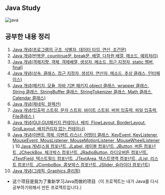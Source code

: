
## Java Study

![java](https://user-images.githubusercontent.com/60682087/145825060-1e7845ae-329f-4815-98d4-a1ab4bf36d5c.JPG)

## 공부한 내용 정리

1. [Java 개념(프로그램의 구조, 식별자, 데이터 타입, 연산, 조건문)](./week1.md)
2. [Java 개념(반복문, countinue문, break문, 배열, 다차원 배열, 메소드, 예외처리)](./week2.md)
3. [Java 개념(객체지향, 객체, 객체배열, 생성자, 메소드, 접근 지정자, static 멤버, final)](./week3.md)
4. [Java 개념(상속, 클래스, 접근 지정자, 생성자, 연산자, 메소드, 추상 클래스, 인터페이스)](./week4.md)
5. [Java 개념(패키지, 모듈, 자바 기본 패키지,object 클래스, wrapper 클래스, String 클래스, StringBuffer 클래스, StringTokenizer 클래스, Math 클래스, Calendar 클래스)](./week5.md)
6. [Java 개념(제네릭, 컬렉션)](./week6.md)
7. [Java 개념(입출력 스트림, 문자 스트림, 바이트 스트림, 버퍼 입출력, 파일 입출력, File클래스 )](./week7.md)
8. [Java 개념(GUI,GUI패키지,컨테이너, 배치, FlowLayout, BorderLayout, GridLayout, 배치관리자 없는 컨테이너)](./week8.md)
9. [Java 개념(이벤트 객체, 이벤트 리스너, 어탭터 클래스, KeyEvent, KeyListener, MouseEvent, MousListener, MouseMotionListener, MouseWheeIListener )](./week9.md)
10.[Java 개념(스윙 컴포넌트, JLabel, 레이블 컴포넌트, JButton, 버튼 컴포넌트, JCheckBox, 체크박스 컴포넌트, JRadioButton, 라디오버튼 컴포넌트, JTextField, 텍스트필드 컴포넌트, JTextArea, 텍스트영역 컴포넌트, JList, 리스트 컴포넌트, JComboBox, 콤보박스 컴포넌트, JSlider, 슬라이더 컴포넌트)](./week10.md)
11. [Java 개념(그래픽, Graphics,클리핑)](./week11.md)
- 这个项目是我为了重新学习Java而做的项目（이 프로젝트는 내가 Java를 다시 공부하기위해서 만든 프로젝트입니다.）
